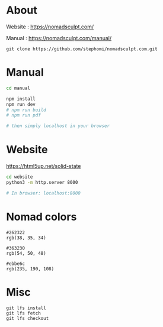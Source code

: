 # About

Website : https://nomadsculpt.com/

Manual : https://nomadsculpt.com/manual/

```
git clone https://github.com/stephomi/nomadsculpt.com.git
```

# Manual

```bash
cd manual

npm install
npm run dev
# npm run build
# npm run pdf

# then simply localhost in your browser
```

<!-- pnpm update -->
<!-- npm view vitepress versions -->

# Website

https://html5up.net/solid-state

```bash
cd website
python3 -m http.server 8000

# In browser: localhost:8000
```

# Nomad colors

```
#262322
rgb(38, 35, 34)

#363230
rgb(54, 50, 48)

#ebbe6c
rgb(235, 190, 108)
```

# Misc

```
git lfs install
git lfs fetch
git lfs checkout

```